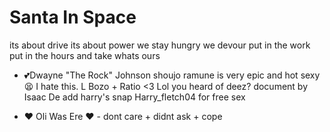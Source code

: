 # Santa In Space
its about drive its about power we stay hungry we devour put in the work put in the hours and take whats ours
- 💕Dwayne "The Rock" Johnson
shoujo ramune is very epic and hot sexy 😫
I hate this.
L Bozo + Ratio <3
Lol you heard of deez?
document by Isaac De 
add harry's snap Harry_fletch04 for free sex






























- ❤ Oli Was Ere ❤ - dont care + didnt ask + cope
